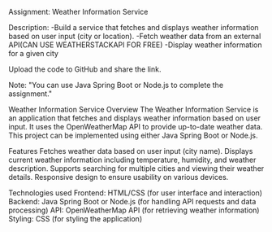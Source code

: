 Assignment: Weather Information Service
 
Description:
-Build a service that fetches and displays weather information based on user input (city or location).
-Fetch weather data from an external API(CAN USE WEATHERSTACKAPI FOR FREE)
-Display weather information for a given city
 
Upload the code to GitHub and share the link.

Note: "You can use Java Spring Boot or Node.js to complete the assignment."



Weather Information Service
Overview
The Weather Information Service is an application that fetches and displays weather information based on user input.
It uses the OpenWeatherMap API to provide up-to-date weather data.
This project can be implemented using either Java Spring Boot or Node.js.

Features
Fetches weather data based on user input (city name).
Displays current weather information including temperature, humidity, and weather description.
Supports searching for multiple cities and viewing their weather details.
Responsive design to ensure usability on various devices.

Technologies used
Frontend: HTML/CSS (for user interface and interaction)
Backend: Java Spring Boot or Node.js (for handling API requests and data processing)
API: OpenWeatherMap API (for retrieving weather information)
Styling: CSS (for styling the application)


